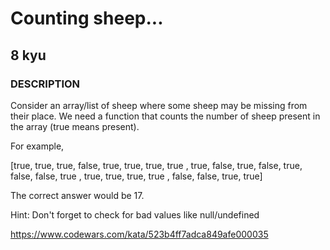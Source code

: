 # Counting sheep...
## 8 kyu
### DESCRIPTION
Consider an array/list of sheep where some sheep may be missing from their place. We need a function that counts the number of sheep present in the array (true means present).

For example,

[true,  true,  true,  false,
true,  true,  true,  true ,
true,  false, true,  false,
true,  false, false, true ,
true,  true,  true,  true ,
false, false, true,  true]

The correct answer would be 17.

Hint: Don't forget to check for bad values like null/undefined

https://www.codewars.com/kata/523b4ff7adca849afe000035